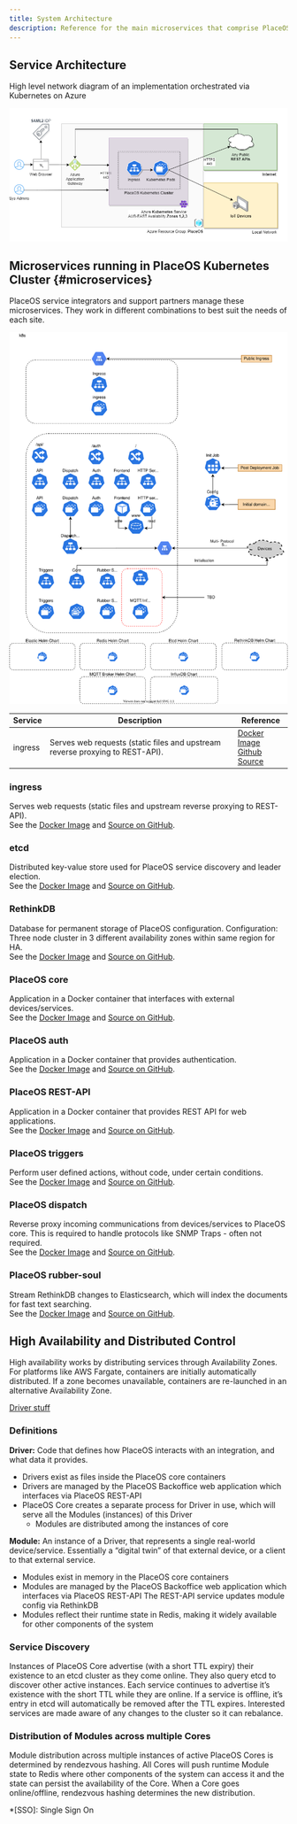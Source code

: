 ```yaml
---
title: System Architecture
description: Reference for the main microservices that comprise PlaceOS
---
```

<!-- source material gospel at https://docs.google.com/document/d/1kzQpnI_nTEUq_Qe5RApV6AkrRsqIUCyKsoPVirCt7bs/edit#heading=h.69jrquo1axlr -->

<!-- The diagrams are a placeholder. Ideally implement with Mermaid.js or equivalent. They look bad in dark theme. -->

## Service Architecture
High level network diagram of an implementation orchestrated via Kubernetes on Azure

![high level diagram](./assets/k8s-high-level.png)

## Microservices running in PlaceOS Kubernetes Cluster {#microservices}
PlaceOS service integrators and support partners manage these microservices.
They work in different combinations to best suit the needs of each site.

![high level diagram](./assets/k8s-components.svg)

<!-- See the [Docker Image]() and [Source on GitHub](). -->

Service|Description|Reference
---|---|---
ingress|Serves web requests (static files and upstream reverse proxying to REST-API). |[Docker Image](https://hub.docker.com/r/yobasystems/alpine-nginx) <br/> [Github Source](https://GitHub.com/nginx/nginx)

### ingress
 Serves web requests (static files and upstream reverse proxying to REST-API).  
 See the [Docker Image](https://hub.docker.com/r/yobasystems/alpine-nginx) and [Source on GitHub](https://GitHub.com/nginx/nginx).

### etcd
 Distributed key-value store used for PlaceOS service discovery and leader election.  
 See the [Docker Image](https://hub.docker.com/r/bitnami/etcd) and [Source on GitHub](https://GitHub.com/etcd-io/etcd).

### RethinkDB
 Database for permanent storage of PlaceOS configuration. 
 Configuration: Three node cluster in 3 different availability zones within same region for HA.  
 See the [Docker Image](https://hub.docker.com/_/rethinkdb) and [Source on GitHub](https://GitHub.com/rethinkdb/rethinkdb).

### PlaceOS core
 Application in a Docker container that interfaces with external devices/services.  
 See the [Docker Image](https://hub.docker.com/r/placeos/core) and [Source on GitHub](https://GitHub.com/PlaceOS/core).

### PlaceOS auth
 Application in a Docker container that provides authentication.  
 See the [Docker Image](https://hub.docker.com/r/placeos/auth) and [Source on GitHub](https://GitHub.com/PlaceOS/auth).

### PlaceOS REST-API
 Application in a Docker container that provides REST API for web applications.  
 See the [Docker Image](https://hub.docker.com/r/placeos/rest-api) and [Source on GitHub](https://GitHub.com/PlaceOS/rest-api).

### PlaceOS triggers
 Perform user defined actions, without code, under certain conditions.  
 See the [Docker Image](https://hub.docker.com/r/placeos/triggers) and [Source on GitHub](https://GitHub.com/PlaceOS/triggers).

### PlaceOS dispatch
 Reverse proxy incoming communications from devices/services to PlaceOS core. 
 This is required to handle protocols like SNMP Traps - often not required.  
 See the [Docker Image](https://hub.docker.com/r/placeos/dispatch) and [Source on GitHub](https://GitHub.com/PlaceOS/dispatch).

### PlaceOS rubber-soul
 Stream RethinkDB changes to Elasticsearch, which will index the documents for fast text searching.  
 See the [Docker Image](https://hub.docker.com/r/placeos/rubber-soul) and [Source on GitHub](https://GitHub.com/PlaceOS/rubber-soul).

<!-- nothing below here has been substantially rewritten -->

## High Availability and Distributed Control
High availability works by distributing services through Availability Zones. 
For platforms like AWS Fargate, containers are initially automatically distributed.
If a zone becomes unavailable, containers are re-launched in an alternative Availability Zone.

<!-- possibly just link, here, maybe even push this stuff over to #key-concepts -->
[Driver stuff](overview/drivers.md#Integration-Drivers)
### Definitions
**Driver:** Code that defines how PlaceOS interacts with an integration, and what data it provides.
- Drivers exist as files inside the PlaceOS core containers
- Drivers are managed by the PlaceOS Backoffice web application which interfaces via PlaceOS REST-API
- PlaceOS Core creates a separate process for Driver in use, which will serve all the Modules (instances) of this Driver
  - Modules are distributed among the instances of core

**Module:** An instance of a Driver, that represents a single real-world device/service. 
Essentially a “digital twin” of that external device, or a client to that external service.
- Modules exist in memory in the PlaceOS core containers
- Modules are managed by the PlaceOS Backoffice web application which interfaces via PlaceOS REST-API
The REST-API service updates module config via RethinkDB
- Modules reflect their runtime state in Redis, making it widely available for other components of the system

### Service Discovery 
Instances of PlaceOS Core advertise (with a short TTL expiry) their existence to an etcd cluster as they come online. 
They also query etcd to discover other active instances. 
Each service continues to advertise it’s existence with the short TTL while they are online. 
If a service is offline, it’s entry in etcd will automatically be removed after the TTL expires. 
Interested services are made aware of any changes to the cluster so it can rebalance.

### Distribution of Modules across multiple Cores
Module distribution across multiple instances of active PlaceOS Cores is determined by rendezvous hashing. 
All Cores will push runtime Module state to Redis where other components of the system can access it and the state can persist the availability of the Core. 
When a Core goes online/offline, rendezvous hashing determines the new distribution.



*[SSO]: Single Sign On
